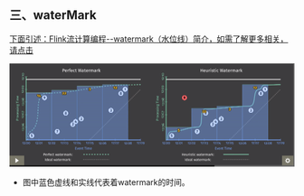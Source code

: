 
## 三、waterMark

[下面引述：Flink流计算编程--watermark（水位线）简介，如需了解更多相关，请点击](https://blog.csdn.net/lmalds/article/details/52704170)

![avatar](src/main/images/waterMark.png) 

- 图中蓝色虚线和实线代表着watermark的时间。
